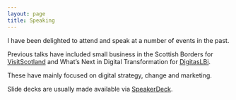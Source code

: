 ```yaml
---
layout: page
title: Speaking
---
```


I have been delighted to attend and speak at a number of events in the past. 

Previous talks have included small business in the Scottish Borders for [VisitScotland](http://www.visitscotland.com/) and What’s Next in Digital Transformation for [DigitasLBi](http://www.digitaslbi.com/uk/).

These have mainly focused on digital strategy, change and marketing. 

Slide decks are usually made available via [SpeakerDeck](https://speakerdeck.com/calcode).